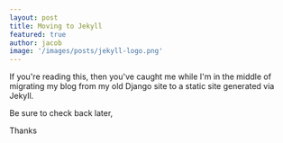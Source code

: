 ```yaml
---
layout: post
title: Moving to Jekyll
featured: true
author: jacob
image: '/images/posts/jekyll-logo.png'
---
```


If you're reading this, then you've caught me while
I'm in the middle of migrating my blog from my old
Django site to a static site generated via Jekyll.

Be sure to check back later,

Thanks
